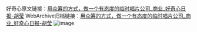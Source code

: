 好奇心原文链接：[用众筹的方式，做一个有态度的临时唱片公司_商业_好奇心日报-胡莹](https://www.qdaily.com/articles/7844.html)
WebArchive归档链接：[用众筹的方式，做一个有态度的临时唱片公司_商业_好奇心日报-胡莹](http://web.archive.org/web/20190623173019/https://www.qdaily.com/articles/7844.html)
![image](http://ww3.sinaimg.cn/large/007d5XDply1g3wk0b8o2uj30u03zbb29)